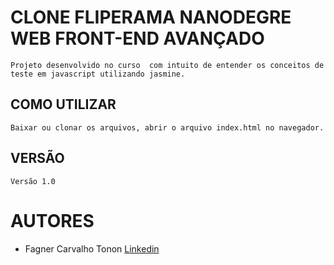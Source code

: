 # CLONE FLIPERAMA NANODEGRE WEB FRONT-END AVANÇADO

    Projeto desenvolvido no curso  com intuito de entender os conceitos de teste em javascript utilizando jasmine.

## COMO UTILIZAR

    Baixar ou clonar os arquivos, abrir o arquivo index.html no navegador.

## VERSÃO
    Versão 1.0

# AUTORES
*    Fagner Carvalho Tonon [Linkedin](https://www.linkedin.com/in/fagner-tonon-699931149/)
